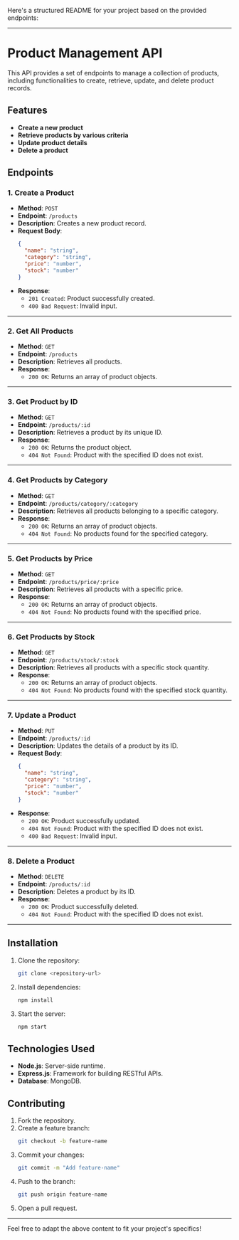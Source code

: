 

Here's a structured README for your project based on the provided endpoints:

---

# Product Management API

This API provides a set of endpoints to manage a collection of products, including functionalities to create, retrieve, update, and delete product records. 

## Features
- **Create a new product**
- **Retrieve products by various criteria**
- **Update product details**
- **Delete a product**

## Endpoints

### 1. **Create a Product**
- **Method**: `POST`
- **Endpoint**: `/products`
- **Description**: Creates a new product record.
- **Request Body**:
  ```json
  {
    "name": "string",
    "category": "string",
    "price": "number",
    "stock": "number"
  }
  ```
- **Response**:
  - `201 Created`: Product successfully created.
  - `400 Bad Request`: Invalid input.

---

### 2. **Get All Products**
- **Method**: `GET`
- **Endpoint**: `/products`
- **Description**: Retrieves all products.
- **Response**:
  - `200 OK`: Returns an array of product objects.

---

### 3. **Get Product by ID**
- **Method**: `GET`
- **Endpoint**: `/products/:id`
- **Description**: Retrieves a product by its unique ID.
- **Response**:
  - `200 OK`: Returns the product object.
  - `404 Not Found`: Product with the specified ID does not exist.

---

### 4. **Get Products by Category**
- **Method**: `GET`
- **Endpoint**: `/products/category/:category`
- **Description**: Retrieves all products belonging to a specific category.
- **Response**:
  - `200 OK`: Returns an array of product objects.
  - `404 Not Found`: No products found for the specified category.

---

### 5. **Get Products by Price**
- **Method**: `GET`
- **Endpoint**: `/products/price/:price`
- **Description**: Retrieves all products with a specific price.
- **Response**:
  - `200 OK`: Returns an array of product objects.
  - `404 Not Found`: No products found with the specified price.

---

### 6. **Get Products by Stock**
- **Method**: `GET`
- **Endpoint**: `/products/stock/:stock`
- **Description**: Retrieves all products with a specific stock quantity.
- **Response**:
  - `200 OK`: Returns an array of product objects.
  - `404 Not Found`: No products found with the specified stock quantity.

---

### 7. **Update a Product**
- **Method**: `PUT`
- **Endpoint**: `/products/:id`
- **Description**: Updates the details of a product by its ID.
- **Request Body**:
  ```json
  {
    "name": "string",
    "category": "string",
    "price": "number",
    "stock": "number"
  }
  ```
- **Response**:
  - `200 OK`: Product successfully updated.
  - `404 Not Found`: Product with the specified ID does not exist.
  - `400 Bad Request`: Invalid input.

---

### 8. **Delete a Product**
- **Method**: `DELETE`
- **Endpoint**: `/products/:id`
- **Description**: Deletes a product by its ID.
- **Response**:
  - `200 OK`: Product successfully deleted.
  - `404 Not Found`: Product with the specified ID does not exist.

---

## Installation
1. Clone the repository:
   ```bash
   git clone <repository-url>
   ```
2. Install dependencies:
   ```bash
   npm install
   ```
3. Start the server:
   ```bash
   npm start
   ```

## Technologies Used
- **Node.js**: Server-side runtime.
- **Express.js**: Framework for building RESTful APIs.
- **Database**: MongoDB.

## Contributing
1. Fork the repository.
2. Create a feature branch:
   ```bash
   git checkout -b feature-name
   ```
3. Commit your changes:
   ```bash
   git commit -m "Add feature-name"
   ```
4. Push to the branch:
   ```bash
   git push origin feature-name
   ```
5. Open a pull request.


--- 

Feel free to adapt the above content to fit your project's specifics!
